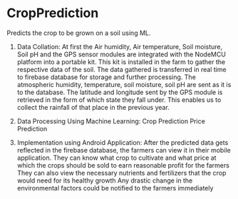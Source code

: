 # CropPrediction
Predicts the crop to be grown on a soil using ML.

1. Data Collation:
                  At first the Air humidity, Air temperature, Soil moisture, Soil pH and the GPS sensor modules are integrated with the NodeMCU platform into a portable kit. This                   kit is installed in the farm to gather the respective data of the soil. The data gathered is transferred in real time to firebase database for storage and                         further processing.
                  The atmospheric humidity, temperature, soil moisture, soil pH are sent as it is to the database. The latitude and longitude sent by the GPS module is retrieved                     in the form of which state they fall under. This enables us to collect the rainfall of that place in the previous year.
                  
2. Data Processing Using Machine Learning:
                  Crop Prediction
                  Price Prediction
                  
3. Implementation using Android Application:
                  After the predicted data gets reflected in the firebase database, the farmers can view it in their mobile application.
                  They can know what crop to cultivate and what price at which the crops should be sold to earn reasonable profit for the farmers
                  They can also view the necessary nutrients and fertilizers that the crop would need for its healthy growth
                  Any drastic change in the environmental factors could be notified to the farmers immediately
